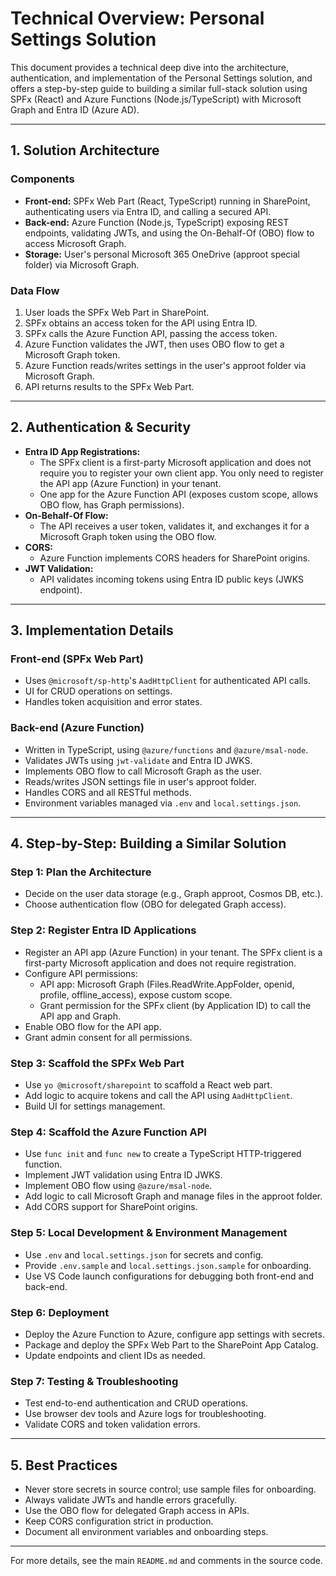 # Technical Overview: Personal Settings Solution

This document provides a technical deep dive into the architecture, authentication, and implementation of the Personal Settings solution, and offers a step-by-step guide to building a similar full-stack solution using SPFx (React) and Azure Functions (Node.js/TypeScript) with Microsoft Graph and Entra ID (Azure AD).

---

## 1. Solution Architecture

### Components
- **Front-end:** SPFx Web Part (React, TypeScript) running in SharePoint, authenticating users via Entra ID, and calling a secured API.
- **Back-end:** Azure Function (Node.js, TypeScript) exposing REST endpoints, validating JWTs, and using the On-Behalf-Of (OBO) flow to access Microsoft Graph.
- **Storage:** User's personal Microsoft 365 OneDrive (approot special folder) via Microsoft Graph.

### Data Flow
1. User loads the SPFx Web Part in SharePoint.
2. SPFx obtains an access token for the API using Entra ID.
3. SPFx calls the Azure Function API, passing the access token.
4. Azure Function validates the JWT, then uses OBO flow to get a Microsoft Graph token.
5. Azure Function reads/writes settings in the user's approot folder via Microsoft Graph.
6. API returns results to the SPFx Web Part.

---

## 2. Authentication & Security

- **Entra ID App Registrations:**
  - The SPFx client is a first-party Microsoft application and does not require you to register your own client app. You only need to register the API app (Azure Function) in your tenant.
  - One app for the Azure Function API (exposes custom scope, allows OBO flow, has Graph permissions).
- **On-Behalf-Of Flow:**
  - The API receives a user token, validates it, and exchanges it for a Microsoft Graph token using the OBO flow.
- **CORS:**
  - Azure Function implements CORS headers for SharePoint origins.
- **JWT Validation:**
  - API validates incoming tokens using Entra ID public keys (JWKS endpoint).

---

## 3. Implementation Details

### Front-end (SPFx Web Part)
- Uses `@microsoft/sp-http`'s `AadHttpClient` for authenticated API calls.
- UI for CRUD operations on settings.
- Handles token acquisition and error states.

### Back-end (Azure Function)
- Written in TypeScript, using `@azure/functions` and `@azure/msal-node`.
- Validates JWTs using `jwt-validate` and Entra ID JWKS.
- Implements OBO flow to call Microsoft Graph as the user.
- Reads/writes JSON settings file in user's approot folder.
- Handles CORS and all RESTful methods.
- Environment variables managed via `.env` and `local.settings.json`.

---

## 4. Step-by-Step: Building a Similar Solution

### Step 1: Plan the Architecture
- Decide on the user data storage (e.g., Graph approot, Cosmos DB, etc.).
- Choose authentication flow (OBO for delegated Graph access).

### Step 2: Register Entra ID Applications
- Register an API app (Azure Function) in your tenant. The SPFx client is a first-party Microsoft application and does not require registration.
- Configure API permissions:
  - API app: Microsoft Graph (Files.ReadWrite.AppFolder, openid, profile, offline_access), expose custom scope.
  - Grant permission for the SPFx client (by Application ID) to call the API app and Graph.
- Enable OBO flow for the API app.
- Grant admin consent for all permissions.

### Step 3: Scaffold the SPFx Web Part
- Use `yo @microsoft/sharepoint` to scaffold a React web part.
- Add logic to acquire tokens and call the API using `AadHttpClient`.
- Build UI for settings management.

### Step 4: Scaffold the Azure Function API
- Use `func init` and `func new` to create a TypeScript HTTP-triggered function.
- Implement JWT validation using Entra ID JWKS.
- Implement OBO flow using `@azure/msal-node`.
- Add logic to call Microsoft Graph and manage files in the approot folder.
- Add CORS support for SharePoint origins.

### Step 5: Local Development & Environment Management
- Use `.env` and `local.settings.json` for secrets and config.
- Provide `.env.sample` and `local.settings.json.sample` for onboarding.
- Use VS Code launch configurations for debugging both front-end and back-end.

### Step 6: Deployment
- Deploy the Azure Function to Azure, configure app settings with secrets.
- Package and deploy the SPFx Web Part to the SharePoint App Catalog.
- Update endpoints and client IDs as needed.

### Step 7: Testing & Troubleshooting
- Test end-to-end authentication and CRUD operations.
- Use browser dev tools and Azure logs for troubleshooting.
- Validate CORS and token validation errors.

---

## 5. Best Practices
- Never store secrets in source control; use sample files for onboarding.
- Always validate JWTs and handle errors gracefully.
- Use the OBO flow for delegated Graph access in APIs.
- Keep CORS configuration strict in production.
- Document all environment variables and onboarding steps.

---

For more details, see the main `README.md` and comments in the source code.
